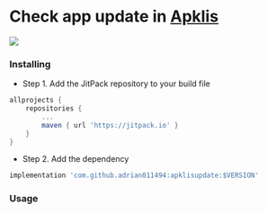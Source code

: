 # Check app update in [Apklis](https://www.apklis.cu/es/)
[![](https://jitpack.io/v/adrian011494/apklisupdate.svg)](https://jitpack.io/#adrian011494/apklisupdate)

### Installing
* Step 1. Add the JitPack repository to your build file
```groovy
allprojects {
	repositories {
		...
		maven { url 'https://jitpack.io' }
	}
}
```
* Step 2. Add the dependency
```groovy
implementation 'com.github.adrian011494:apklisupdate:$VERSION'	
```
### Usage

```kotlin

```

